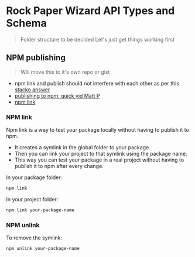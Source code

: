 # Rock Paper Wizard API Types and Schema

<!--toc-->

<!--stoptoc-->

> Folder structure to be decided
> Let's just get things working first

## NPM publishing

> Will move this to it's own repo or gist

- npm link and publish should not interfere with each other as per this [stacko answer](https://stackoverflow.com/questions/36043423/how-can-i-switch-between-a-linked-npm-dependency-in-development-and-an-install)
- [publishing to npm: quick vid Matt P](https://www.youtube.com/watch?v=eh89VE3Mk5g)
- [npm link](https://www.youtube.com/watch?v=ooWJMd_1WjU)

### NPM link

Npm link is a way to test your package locally without having to publish it to npm.

- It creates a symlink in the global folder to your package.
- Then you can link your project to that symlink using the package name.
- This way you can test your package in a real project without having to publish it to npm after every change.

In your package folder:

```bash
npm link
```

In your project folder:

```bash
npm link your-package-name
```

### NPM unlink

To remove the symlink:

```bash
npm unlink your-package-name
```

